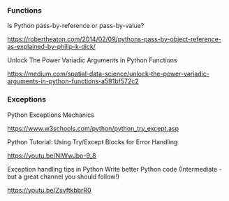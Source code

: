 ### Functions

Is Python pass-by-reference or pass-by-value?

https://robertheaton.com/2014/02/09/pythons-pass-by-object-reference-as-explained-by-philip-k-dick/

Unlock The Power Variadic Arguments in Python Functions

https://medium.com/spatial-data-science/unlock-the-power-variadic-arguments-in-python-functions-a591bf572c2

### Exceptions

Python Exceptions Mechanics

https://www.w3schools.com/python/python_try_except.asp

Python Tutorial: Using Try/Except Blocks for Error Handling

https://youtu.be/NIWwJbo-9_8 

Exception handling tips in Python Write better Python code (Intermediate - but a great channel you should follow!)

https://youtu.be/ZsvftkbbrR0
